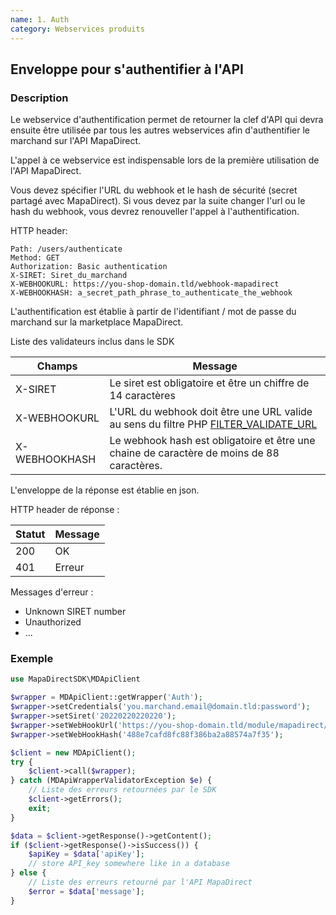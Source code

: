 ```yaml
---
name: 1. Auth
category: Webservices produits
---
```



## Enveloppe pour s'authentifier à l'API ##


### Description ###

Le webservice d'authentification permet de retourner la clef d'API qui devra ensuite être utilisée par tous les autres webservices afin d'authentifier le marchand sur l'API MapaDirect.

L'appel à ce webservice est indispensable lors de la première utilisation de l'API MapaDirect.

Vous devez spécifier l'URL du webhook et le hash de sécurité (secret partagé avec MapaDirect).
Si vous devez par la suite changer l'url ou le hash du webhook, vous devrez renouveller l'appel à l'authentification.

HTTP header:

```
Path: /users/authenticate
Method: GET
Authorization: Basic authentication
X-SIRET: Siret_du_marchand
X-WEBHOOKURL: https://you-shop-domain.tld/webhook-mapadirect
X-WEBHOOKHASH: a_secret_path_phrase_to_authenticate_the_webhook
```

L'authentification est établie à partir de l'identifiant / mot de passe du marchand sur la marketplace MapaDirect.

Liste des validateurs inclus dans le SDK

| Champs | Message |
| ------ | ------ |
| X-SIRET | Le siret est obligatoire et être un chiffre de 14 caractères |
| X-WEBHOOKURL | L'URL du webhook doit être une URL valide au sens du filtre PHP [FILTER_VALIDATE_URL](http://php.net/manual/en/filter.filters.validate.php)|
| X-WEBHOOKHASH | Le webhook hash est obligatoire et être une chaine de caractère de moins de 88 caractères. |

L'enveloppe de la réponse est établie en json.

HTTP header de réponse :

| Statut | Message |
| ------ | ------ |
| 200 | OK |
| 401 | Erreur |

Messages d'erreur :

* Unknown SIRET number
* Unauthorized
* ...

### Exemple ###

```php
use MapaDirectSDK\MDApiClient

$wrapper = MDApiClient::getWrapper('Auth');
$wrapper->setCredentials('you.marchand.email@domain.tld:password');
$wrapper->setSiret('20220220220220');
$wrapper->setWebHookUrl('https://you-shop-domain.tld/module/mapadirect/ordersSync');
$wrapper->setWebHookHash('488e7cafd8fc88f386ba2a88574a7f35');

$client = new MDApiClient();
try {
    $client->call($wrapper);
} catch (MDApiWrapperValidatorException $e) {
    // Liste des erreurs retournées par le SDK
    $client->getErrors();
    exit;
}

$data = $client->getResponse()->getContent();
if ($client->getResponse()->isSuccess()) {
    $apiKey = $data['apiKey'];
    // store API_key somewhere like in a database
} else {
    // Liste des erreurs retourné par l'API MapaDirect
    $error = $data['message'];
}

```
